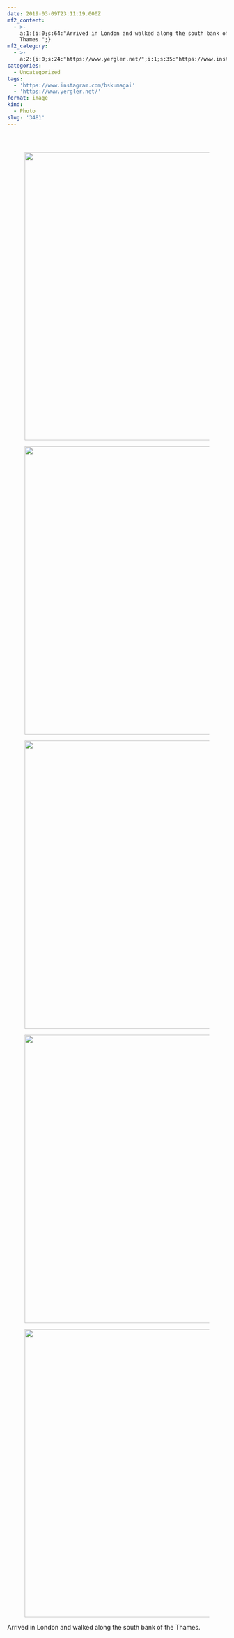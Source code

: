 ```yaml
---
date: 2019-03-09T23:11:19.000Z
mf2_content:
  - >-
    a:1:{i:0;s:64:"Arrived in London and walked along the south bank of the
    Thames.";}
mf2_category:
  - >-
    a:2:{i:0;s:24:"https://www.yergler.net/";i:1;s:35:"https://www.instagram.com/bskumagai";}
categories:
  - Uncategorized
tags:
  - 'https://www.instagram.com/bskumagai'
  - 'https://www.yergler.net/'
format: image
kind:
  - Photo
slug: '3481'
---
```

<section class="response"> <header> </header> 

<div data-carousel-extra='{"blog_id":1,"permalink":"https:\/\/www.yergler.net\/2019\/03\/09\/3481\/"}' id='gallery-14' class='gallery galleryid-3481 gallery-columns-1 gallery-size-large'>
  <figure class='gallery-item'> 
  
  <div class='gallery-icon landscape'>
    <a href='https://www.yergler.net/wp-content/uploads/2019/03/iga7sW26.jpg'><img width="660" height="660" src="https://www.yergler.net/wp-content/uploads/2019/03/iga7sW26-1024x1024.jpg" class="attachment-large size-large u-photo" alt="" loading="lazy" srcset="https://www.yergler.net/wp-content/uploads/2019/03/iga7sW26-1024x1024.jpg 1024w, https://www.yergler.net/wp-content/uploads/2019/03/iga7sW26-150x150.jpg 150w, https://www.yergler.net/wp-content/uploads/2019/03/iga7sW26-300x300.jpg 300w, https://www.yergler.net/wp-content/uploads/2019/03/iga7sW26-768x768.jpg 768w, https://www.yergler.net/wp-content/uploads/2019/03/iga7sW26-800x800.jpg 800w, https://www.yergler.net/wp-content/uploads/2019/03/iga7sW26-50x50.jpg 50w, https://www.yergler.net/wp-content/uploads/2019/03/iga7sW26.jpg 1080w" sizes="(max-width: 660px) 100vw, 660px" data-attachment-id="3482" data-permalink="https://www.yergler.net/2019/03/09/3481/iga7sw26/" data-orig-file="https://www.yergler.net/wp-content/uploads/2019/03/iga7sW26.jpg" data-orig-size="1080,1080" data-comments-opened="0" data-image-meta="{&quot;aperture&quot;:&quot;0&quot;,&quot;credit&quot;:&quot;&quot;,&quot;camera&quot;:&quot;&quot;,&quot;caption&quot;:&quot;&quot;,&quot;created_timestamp&quot;:&quot;0&quot;,&quot;copyright&quot;:&quot;&quot;,&quot;focal_length&quot;:&quot;0&quot;,&quot;iso&quot;:&quot;0&quot;,&quot;shutter_speed&quot;:&quot;0&quot;,&quot;title&quot;:&quot;&quot;,&quot;orientation&quot;:&quot;0&quot;}" data-image-title="iga7sW26" data-image-description="" data-image-caption="" data-medium-file="https://www.yergler.net/wp-content/uploads/2019/03/iga7sW26-300x300.jpg" data-large-file="https://www.yergler.net/wp-content/uploads/2019/03/iga7sW26-1024x1024.jpg" /></a>
  </div></figure> <figure class='gallery-item'> 
  
  <div class='gallery-icon landscape'>
    <a href='https://www.yergler.net/wp-content/uploads/2019/03/igj5mxj5.jpg'><img width="660" height="660" src="https://www.yergler.net/wp-content/uploads/2019/03/igj5mxj5-1024x1024.jpg" class="attachment-large size-large u-photo" alt="" loading="lazy" srcset="https://www.yergler.net/wp-content/uploads/2019/03/igj5mxj5-1024x1024.jpg 1024w, https://www.yergler.net/wp-content/uploads/2019/03/igj5mxj5-150x150.jpg 150w, https://www.yergler.net/wp-content/uploads/2019/03/igj5mxj5-300x300.jpg 300w, https://www.yergler.net/wp-content/uploads/2019/03/igj5mxj5-768x767.jpg 768w, https://www.yergler.net/wp-content/uploads/2019/03/igj5mxj5-800x800.jpg 800w, https://www.yergler.net/wp-content/uploads/2019/03/igj5mxj5-50x50.jpg 50w, https://www.yergler.net/wp-content/uploads/2019/03/igj5mxj5.jpg 1080w" sizes="(max-width: 660px) 100vw, 660px" data-attachment-id="3483" data-permalink="https://www.yergler.net/2019/03/09/3481/igj5mxj5/" data-orig-file="https://www.yergler.net/wp-content/uploads/2019/03/igj5mxj5.jpg" data-orig-size="1080,1079" data-comments-opened="0" data-image-meta="{&quot;aperture&quot;:&quot;0&quot;,&quot;credit&quot;:&quot;&quot;,&quot;camera&quot;:&quot;&quot;,&quot;caption&quot;:&quot;&quot;,&quot;created_timestamp&quot;:&quot;0&quot;,&quot;copyright&quot;:&quot;&quot;,&quot;focal_length&quot;:&quot;0&quot;,&quot;iso&quot;:&quot;0&quot;,&quot;shutter_speed&quot;:&quot;0&quot;,&quot;title&quot;:&quot;&quot;,&quot;orientation&quot;:&quot;0&quot;}" data-image-title="igj5mxj5" data-image-description="" data-image-caption="" data-medium-file="https://www.yergler.net/wp-content/uploads/2019/03/igj5mxj5-300x300.jpg" data-large-file="https://www.yergler.net/wp-content/uploads/2019/03/igj5mxj5-1024x1024.jpg" /></a>
  </div></figure> <figure class='gallery-item'> 
  
  <div class='gallery-icon landscape'>
    <a href='https://www.yergler.net/wp-content/uploads/2019/03/igvJs7D3.jpg'><img width="660" height="660" src="https://www.yergler.net/wp-content/uploads/2019/03/igvJs7D3-1024x1024.jpg" class="attachment-large size-large u-photo" alt="" loading="lazy" srcset="https://www.yergler.net/wp-content/uploads/2019/03/igvJs7D3-1024x1024.jpg 1024w, https://www.yergler.net/wp-content/uploads/2019/03/igvJs7D3-150x150.jpg 150w, https://www.yergler.net/wp-content/uploads/2019/03/igvJs7D3-300x300.jpg 300w, https://www.yergler.net/wp-content/uploads/2019/03/igvJs7D3-768x767.jpg 768w, https://www.yergler.net/wp-content/uploads/2019/03/igvJs7D3-800x800.jpg 800w, https://www.yergler.net/wp-content/uploads/2019/03/igvJs7D3-50x50.jpg 50w, https://www.yergler.net/wp-content/uploads/2019/03/igvJs7D3.jpg 1080w" sizes="(max-width: 660px) 100vw, 660px" data-attachment-id="3484" data-permalink="https://www.yergler.net/2019/03/09/3481/igvjs7d3/" data-orig-file="https://www.yergler.net/wp-content/uploads/2019/03/igvJs7D3.jpg" data-orig-size="1080,1079" data-comments-opened="0" data-image-meta="{&quot;aperture&quot;:&quot;0&quot;,&quot;credit&quot;:&quot;&quot;,&quot;camera&quot;:&quot;&quot;,&quot;caption&quot;:&quot;&quot;,&quot;created_timestamp&quot;:&quot;0&quot;,&quot;copyright&quot;:&quot;&quot;,&quot;focal_length&quot;:&quot;0&quot;,&quot;iso&quot;:&quot;0&quot;,&quot;shutter_speed&quot;:&quot;0&quot;,&quot;title&quot;:&quot;&quot;,&quot;orientation&quot;:&quot;0&quot;}" data-image-title="igvJs7D3" data-image-description="" data-image-caption="" data-medium-file="https://www.yergler.net/wp-content/uploads/2019/03/igvJs7D3-300x300.jpg" data-large-file="https://www.yergler.net/wp-content/uploads/2019/03/igvJs7D3-1024x1024.jpg" /></a>
  </div></figure> <figure class='gallery-item'> 
  
  <div class='gallery-icon landscape'>
    <a href='https://www.yergler.net/wp-content/uploads/2019/03/igyBekDG.jpg'><img width="660" height="660" src="https://www.yergler.net/wp-content/uploads/2019/03/igyBekDG-1024x1024.jpg" class="attachment-large size-large" alt="" loading="lazy" srcset="https://www.yergler.net/wp-content/uploads/2019/03/igyBekDG-1024x1024.jpg 1024w, https://www.yergler.net/wp-content/uploads/2019/03/igyBekDG-150x150.jpg 150w, https://www.yergler.net/wp-content/uploads/2019/03/igyBekDG-300x300.jpg 300w, https://www.yergler.net/wp-content/uploads/2019/03/igyBekDG-768x768.jpg 768w, https://www.yergler.net/wp-content/uploads/2019/03/igyBekDG-800x800.jpg 800w, https://www.yergler.net/wp-content/uploads/2019/03/igyBekDG-50x50.jpg 50w, https://www.yergler.net/wp-content/uploads/2019/03/igyBekDG.jpg 1080w" sizes="(max-width: 660px) 100vw, 660px" data-attachment-id="3478" data-permalink="https://www.yergler.net/igybekdg/" data-orig-file="https://www.yergler.net/wp-content/uploads/2019/03/igyBekDG.jpg" data-orig-size="1080,1080" data-comments-opened="0" data-image-meta="{&quot;aperture&quot;:&quot;0&quot;,&quot;credit&quot;:&quot;&quot;,&quot;camera&quot;:&quot;&quot;,&quot;caption&quot;:&quot;&quot;,&quot;created_timestamp&quot;:&quot;0&quot;,&quot;copyright&quot;:&quot;&quot;,&quot;focal_length&quot;:&quot;0&quot;,&quot;iso&quot;:&quot;0&quot;,&quot;shutter_speed&quot;:&quot;0&quot;,&quot;title&quot;:&quot;&quot;,&quot;orientation&quot;:&quot;0&quot;}" data-image-title="igyBekDG" data-image-description="" data-image-caption="" data-medium-file="https://www.yergler.net/wp-content/uploads/2019/03/igyBekDG-300x300.jpg" data-large-file="https://www.yergler.net/wp-content/uploads/2019/03/igyBekDG-1024x1024.jpg" /></a>
  </div></figure> <figure class='gallery-item'> 
  
  <div class='gallery-icon landscape'>
    <a href='https://www.yergler.net/wp-content/uploads/2019/03/igk8RTGl.jpg'><img width="660" height="660" src="https://www.yergler.net/wp-content/uploads/2019/03/igk8RTGl-1024x1024.jpg" class="attachment-large size-large" alt="" loading="lazy" srcset="https://www.yergler.net/wp-content/uploads/2019/03/igk8RTGl-1024x1024.jpg 1024w, https://www.yergler.net/wp-content/uploads/2019/03/igk8RTGl-150x150.jpg 150w, https://www.yergler.net/wp-content/uploads/2019/03/igk8RTGl-300x300.jpg 300w, https://www.yergler.net/wp-content/uploads/2019/03/igk8RTGl-768x767.jpg 768w, https://www.yergler.net/wp-content/uploads/2019/03/igk8RTGl-800x800.jpg 800w, https://www.yergler.net/wp-content/uploads/2019/03/igk8RTGl-50x50.jpg 50w, https://www.yergler.net/wp-content/uploads/2019/03/igk8RTGl.jpg 1080w" sizes="(max-width: 660px) 100vw, 660px" data-attachment-id="3479" data-permalink="https://www.yergler.net/igk8rtgl/" data-orig-file="https://www.yergler.net/wp-content/uploads/2019/03/igk8RTGl.jpg" data-orig-size="1080,1079" data-comments-opened="0" data-image-meta="{&quot;aperture&quot;:&quot;0&quot;,&quot;credit&quot;:&quot;&quot;,&quot;camera&quot;:&quot;&quot;,&quot;caption&quot;:&quot;&quot;,&quot;created_timestamp&quot;:&quot;0&quot;,&quot;copyright&quot;:&quot;&quot;,&quot;focal_length&quot;:&quot;0&quot;,&quot;iso&quot;:&quot;0&quot;,&quot;shutter_speed&quot;:&quot;0&quot;,&quot;title&quot;:&quot;&quot;,&quot;orientation&quot;:&quot;0&quot;}" data-image-title="igk8RTGl" data-image-description="" data-image-caption="" data-medium-file="https://www.yergler.net/wp-content/uploads/2019/03/igk8RTGl-300x300.jpg" data-large-file="https://www.yergler.net/wp-content/uploads/2019/03/igk8RTGl-1024x1024.jpg" /></a>
  </div></figure>
</div></section> 

Arrived in London and walked along the south bank of the Thames.
